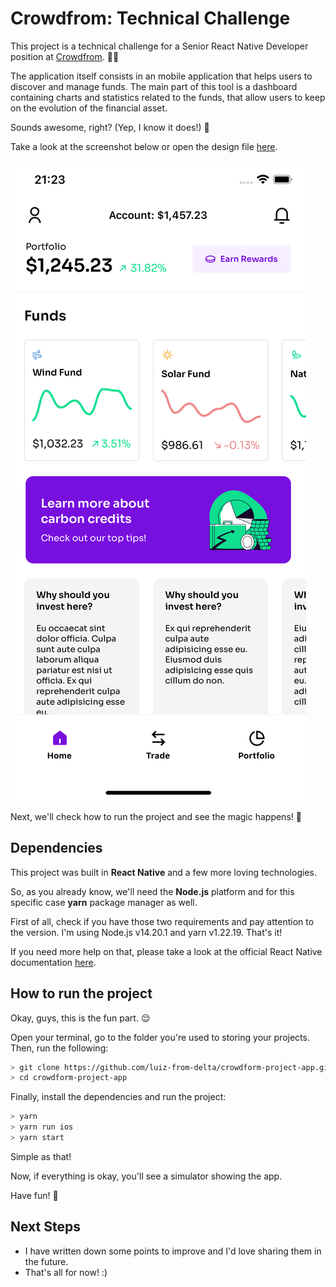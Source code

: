 # Crowdfrom: Technical Challenge

This project is a technical challenge for a Senior React Native Developer position at [Crowdfrom](https://crowdform.studio/). 🫶🏻

The application itself consists in an mobile application that helps users to discover and manage funds. The main part of this tool is a dashboard containing charts and statistics related to the funds, that allow users to keep on the evolution of the financial asset.

Sounds awesome, right? (Yep, I know it does!) 🚀

Take a look at the screenshot below or open the design file [here](<https://www.figma.com/file/2bM4PxB3F33biwjvIbcncd/React-Native-Challenge-(Copy)?node-id=0%3A1&t=7bfklx4AYc4R7shG-1>).

![Screenshot](./assets/images/screenshot.png)

Next, we'll check how to run the project and see the magic happens! 🤩

## Dependencies

This project was built in **React Native** and a few more loving technologies.

So, as you already know, we'll need the **Node.js** platform and for this specific case **yarn** package manager as well.

First of all, check if you have those two requirements and pay attention to the version. I'm using Node.js v14.20.1 and yarn v1.22.19. That's it!

If you need more help on that, please take a look at the official React Native documentation [here](https://reactnative.dev/docs/environment-setup).

## How to run the project

Okay, guys, this is the fun part. 😌

Open your terminal, go to the folder you're used to storing your projects. Then, run the following:

```bash
> git clone https://github.com/luiz-from-delta/crowdform-project-app.git
> cd crowdform-project-app
```

Finally, install the dependencies and run the project:

```bash
> yarn
> yarn run ios
> yarn start
```

Simple as that!

Now, if everything is okay, you'll see a simulator showing the app.

Have fun! 🎉

## Next Steps

- I have written down some points to improve and I'd love sharing them in the future.
- That's all for now! :)
